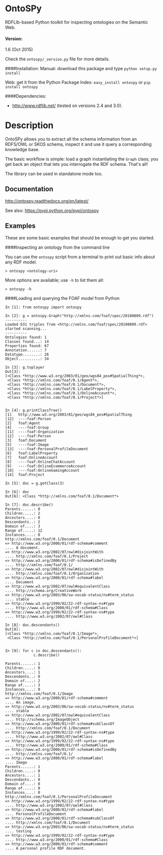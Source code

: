 OntoSPy
=======

RDFLIb-based Python toolkit for inspecting ontologies on the Semantic Web.

#### Version: 
1.6 (Oct 2015)

Check the ``ontospy/_version.py`` file for more details.


####Installation:
Manual: 
download this package and type ``python setup.py install`` 

Web: 
get it from the Python Package Index: 
``easy_install ontospy``
or
``pip install ontospy``


####Dependencies:
- <http://www.rdflib.net/> (tested on versions 2.4 and 3.0).



Description
=======

OntoSPy allows you to extract all the schema information from an RDFS/OWL or SKOS schema, inspect it and use it query a corresponding knowledge base. 

The basic workflow is simple: load a graph instantiating the ``Graph`` class; you get back an object that lets you interrogate the RDF schema. That's all!

The library can be used in standalone mode too.


Documentation
---------------
http://ontospy.readthedocs.org/en/latest/

See also: https://pypi.python.org/pypi/ontospy




Examples
----------

These are some basic examples that should be enough to get you started. 


####Inspecting an ontology from the command line

You can use the `ontospy` script from a terminal to print out basic info about any RDF model. 

	> ontospy <ontology-uri>

More options are available; use `-h` to list them all:
	
	> ontospy -h


####Loading and querying the FOAF model from Python


	In [1]: from ontospy import ontospy

	In [2]: g = ontospy.Graph("http://xmlns.com/foaf/spec/20100809.rdf")
	----------
	Loaded 631 triples from <http://xmlns.com/foaf/spec/20100809.rdf>
	started scanning...
	----------
	Ontologies found: 1
	Classes found...: 14
	Properties found: 67
	Annotation......: 7
	Datatype........: 26
	Object..........: 34

	In [3]: g.toplayer
	Out[3]: 
	[<Class *http://www.w3.org/2003/01/geo/wgs84_pos#SpatialThing*>,
	 <Class *http://xmlns.com/foaf/0.1/Agent*>,
	 <Class *http://xmlns.com/foaf/0.1/Document*>,
	 <Class *http://xmlns.com/foaf/0.1/LabelProperty*>,
	 <Class *http://xmlns.com/foaf/0.1/OnlineAccount*>,
	 <Class *http://xmlns.com/foaf/0.1/Project*>]


	In [4]: g.printClassTree()
	[1]   http://www.w3.org/2003/01/geo/wgs84_pos#SpatialThing
	[12]  ----foaf:Person
	[2]   foaf:Agent
	[4]   ----foaf:Group
	[11]  ----foaf:Organization
	[12]  ----foaf:Person
	[3]   foaf:Document
	[5]   ----foaf:Image
	[13]  ----foaf:PersonalProfileDocument
	[6]   foaf:LabelProperty
	[7]   foaf:OnlineAccount
	[8]   ----foaf:OnlineChatAccount
	[9]   ----foaf:OnlineEcommerceAccount
	[10]  ----foaf:OnlineGamingAccount
	[14]  foaf:Project

	In [5]: doc = g.getClass(3)

	In [6]: doc
	Out[6]: <Class *http://xmlns.com/foaf/0.1/Document*>

	In [7]: doc.describe()
	Parents......: 0
	Children.....: 2
	Ancestors....: 0
	Descendants..: 2
	Domain of....: 3
	Range of.....: 12
	Instances....: 0
	http://xmlns.com/foaf/0.1/Document
	=> http://www.w3.org/2000/01/rdf-schema#comment
	.... A document.
	=> http://www.w3.org/2002/07/owl#disjointWith
	.... http://xmlns.com/foaf/0.1/Project
	=> http://www.w3.org/2000/01/rdf-schema#isDefinedBy
	.... http://xmlns.com/foaf/0.1/
	=> http://www.w3.org/2002/07/owl#disjointWith
	.... http://xmlns.com/foaf/0.1/Organization
	=> http://www.w3.org/2000/01/rdf-schema#label
	.... Document
	=> http://www.w3.org/2002/07/owl#equivalentClass
	.... http://schema.org/CreativeWork
	=> http://www.w3.org/2003/06/sw-vocab-status/ns#term_status
	.... stable
	=> http://www.w3.org/1999/02/22-rdf-syntax-ns#type
	.... http://www.w3.org/2000/01/rdf-schema#Class
	=> http://www.w3.org/1999/02/22-rdf-syntax-ns#type
	.... http://www.w3.org/2002/07/owl#Class

	In [8]: doc.descendants()
	Out[8]: 
	[<Class *http://xmlns.com/foaf/0.1/Image*>,
	 <Class *http://xmlns.com/foaf/0.1/PersonalProfileDocument*>]


	In [9]: for c in doc.descendants():
	   		     c.describe()
	        
	Parents......: 1
	Children.....: 0
	Ancestors....: 1
	Descendants..: 0
	Domain of....: 2
	Range of.....: 3
	Instances....: 0
	http://xmlns.com/foaf/0.1/Image
	=> http://www.w3.org/2000/01/rdf-schema#comment
	.... An image.
	=> http://www.w3.org/2003/06/sw-vocab-status/ns#term_status
	.... stable
	=> http://www.w3.org/2002/07/owl#equivalentClass
	.... http://schema.org/ImageObject
	=> http://www.w3.org/2000/01/rdf-schema#subClassOf
	.... http://xmlns.com/foaf/0.1/Document
	=> http://www.w3.org/1999/02/22-rdf-syntax-ns#type
	.... http://www.w3.org/2002/07/owl#Class
	=> http://www.w3.org/1999/02/22-rdf-syntax-ns#type
	.... http://www.w3.org/2000/01/rdf-schema#Class
	=> http://www.w3.org/2000/01/rdf-schema#isDefinedBy
	.... http://xmlns.com/foaf/0.1/
	=> http://www.w3.org/2000/01/rdf-schema#label
	.... Image
	Parents......: 1
	Children.....: 0
	Ancestors....: 1
	Descendants..: 0
	Domain of....: 0
	Range of.....: 0
	Instances....: 0
	http://xmlns.com/foaf/0.1/PersonalProfileDocument
	=> http://www.w3.org/1999/02/22-rdf-syntax-ns#type
	.... http://www.w3.org/2002/07/owl#Class
	=> http://www.w3.org/2000/01/rdf-schema#label
	.... PersonalProfileDocument
	=> http://www.w3.org/2000/01/rdf-schema#subClassOf
	.... http://xmlns.com/foaf/0.1/Document
	=> http://www.w3.org/2003/06/sw-vocab-status/ns#term_status
	.... testing
	=> http://www.w3.org/1999/02/22-rdf-syntax-ns#type
	.... http://www.w3.org/2000/01/rdf-schema#Class
	=> http://www.w3.org/2000/01/rdf-schema#comment
	.... A personal profile RDF document.


